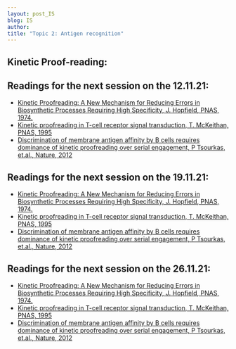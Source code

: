 ```yaml
---
layout: post_IS
blog: IS
author: 
title: "Topic 2: Antigen recognition"
---
```


<h2> Kinetic Proof-reading:</h2>


<h2> Readings for the next session on the 12.11.21: </h2>

<ul><li> <a href="https://www.ncbi.nlm.nih.gov/pmc/articles/PMC434344/pdf/pnas00073-0345.pdf">Kinetic Proofreading: A New Mechanism for Reducing Errors in Biosynthetic Processes Requiring High Specificity, J. Hopfield, PNAS, 1974.</a>
	</li>
	<li> <a href="https://www.pnas.org/content/pnas/92/11/5042.full.pdf">Kinetic proofreading in T-cell receptor signal transduction, T. McKeithan, PNAS, 1995 </a>
	</li>
	<li> <a href="https://www.nature.com/articles/cmi201129.pdf">Discrimination of membrane antigen affinity by B cells requires dominance of kinetic proofreading over serial engagement, P Tsourkas, et.al., Nature, 2012 </a>
	</li> 
</ul>

<h2> Readings for the next session on the 19.11.21: </h2>

<ul><li> <a href="https://www.ncbi.nlm.nih.gov/pmc/articles/PMC434344/pdf/pnas00073-0345.pdf">Kinetic Proofreading: A New Mechanism for Reducing Errors in Biosynthetic Processes Requiring High Specificity, J. Hopfield, PNAS, 1974.</a>
	</li>
	<li> <a href="https://www.pnas.org/content/pnas/92/11/5042.full.pdf">Kinetic proofreading in T-cell receptor signal transduction, T. McKeithan, PNAS, 1995 </a>
	</li>
	<li> <a href="https://www.nature.com/articles/cmi201129.pdf">Discrimination of membrane antigen affinity by B cells requires dominance of kinetic proofreading over serial engagement, P Tsourkas, et.al., Nature, 2012 </a>
	</li> 
</ul>

<h2> Readings for the next session on the 26.11.21: </h2>

<ul><li> <a href="https://www.ncbi.nlm.nih.gov/pmc/articles/PMC434344/pdf/pnas00073-0345.pdf">Kinetic Proofreading: A New Mechanism for Reducing Errors in Biosynthetic Processes Requiring High Specificity, J. Hopfield, PNAS, 1974.</a>
	</li>
	<li> <a href="https://www.pnas.org/content/pnas/92/11/5042.full.pdf">Kinetic proofreading in T-cell receptor signal transduction, T. McKeithan, PNAS, 1995 </a>
	</li>
	<li> <a href="https://www.nature.com/articles/cmi201129.pdf">Discrimination of membrane antigen affinity by B cells requires dominance of kinetic proofreading over serial engagement, P Tsourkas, et.al., Nature, 2012 </a>
	</li> 
</ul>
